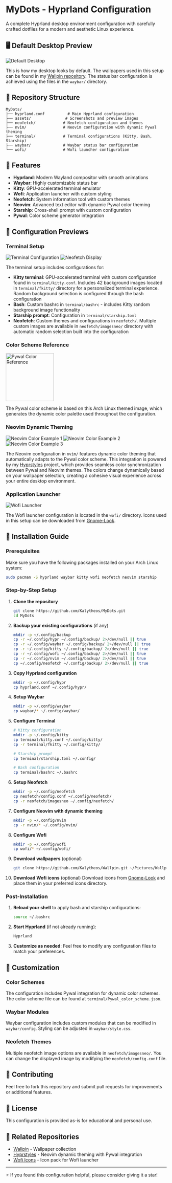 # MyDots - Hyprland Configuration

A complete Hyprland desktop environment configuration with carefully crafted dotfiles for a modern and aesthetic Linux experience.

## 🖥️ Default Desktop Preview

![Default Desktop](assets/captura.png)

This is how my desktop looks by default. The wallpapers used in this setup can be found in my [Wallpin repository](https://github.com/Kalytheos/Wallpin). The status bar configuration is achieved using the files in the `waybar/` directory.

## 📁 Repository Structure

```
MyDots/
├── hyprland.conf          # Main Hyprland configuration
├── assets/               # Screenshots and preview images
├── neofetch/            # Neofetch configuration and themes
├── nvim/                # Neovim configuration with dynamic Pywal theming
├── terminal/            # Terminal configurations (Kitty, Bash, Starship)
├── waybar/              # Waybar status bar configuration
└── wofi/                # Wofi launcher configuration
```

## 🎯 Features

- **Hyprland**: Modern Wayland compositor with smooth animations
- **Waybar**: Highly customizable status bar
- **Kitty**: GPU-accelerated terminal emulator
- **Wofi**: Application launcher with custom styling
- **Neofetch**: System information tool with custom themes
- **Neovim**: Advanced text editor with dynamic Pywal color theming
- **Starship**: Cross-shell prompt with custom configuration
- **Pywal**: Color scheme generator integration

## 📸 Configuration Previews

### Terminal Setup
![Terminal Configuration](assets/kitty.png)
![Neofetch Display](assets/neofetch.png)

The terminal setup includes configurations for:
- **Kitty terminal**: GPU-accelerated terminal with custom configuration found in `terminal/kitty.conf`. Includes 42 background images located in `terminal/fkitty/` directory for a personalized terminal experience. Random background selection is configured through the bash configuration
- **Bash**: Custom bashrc in `terminal/bashrc` - includes Kitty random background image functionality
- **Starship prompt**: Configuration in `terminal/starship.toml`
- **Neofetch**: Custom themes and configurations in `neofetch/`. Multiple custom images are available in `neofetch/imagesneo/` directory with automatic random selection built into the configuration

### Color Scheme Reference
<img src="assets/arch.png" alt="Pywal Color Reference" width="150">

The Pywal color scheme is based on this Arch Linux themed image, which generates the dynamic color palette used throughout the configuration.

### Neovim Dynamic Theming
![Neovim Color Example 1](assets/nvimcolor.png)
![Neovim Color Example 2](assets/nvimcolors1.png)
![Neovim Color Example 3](assets/nvimcolors2.png)

The Neovim configuration in `nvim/` features dynamic color theming that automatically adapts to the Pywal color scheme. This integration is powered by my [Hyprstyles](https://github.com/Kalytheos/Hyprstyles) project, which provides seamless color synchronization between Pywal and Neovim themes. The colors change dynamically based on your wallpaper selection, creating a cohesive visual experience across your entire desktop environment.

### Application Launcher
![Wofi Launcher](assets/wofi.png)

The Wofi launcher configuration is located in the `wofi/` directory. Icons used in this setup can be downloaded from [Gnome-Look](https://www.gnome-look.org/p/2128085).

## 🚀 Installation Guide

### Prerequisites

Make sure you have the following packages installed on your Arch Linux system:

```bash
sudo pacman -S hyprland waybar kitty wofi neofetch neovim starship
```

### Step-by-Step Setup

1. **Clone the repository**
   ```bash
   git clone https://github.com/Kalytheos/MyDots.git
   cd MyDots
   ```

2. **Backup your existing configurations** (if any)
   ```bash
   mkdir -p ~/.config/backup
   cp -r ~/.config/hypr ~/.config/backup/ 2>/dev/null || true
   cp -r ~/.config/waybar ~/.config/backup/ 2>/dev/null || true
   cp -r ~/.config/kitty ~/.config/backup/ 2>/dev/null || true
   cp -r ~/.config/wofi ~/.config/backup/ 2>/dev/null || true
   cp -r ~/.config/nvim ~/.config/backup/ 2>/dev/null || true
   cp ~/.config/neofetch ~/.config/backup/ 2>/dev/null || true
   ```

3. **Copy Hyprland configuration**
   ```bash
   mkdir -p ~/.config/hypr
   cp hyprland.conf ~/.config/hypr/
   ```

4. **Setup Waybar**
   ```bash
   mkdir -p ~/.config/waybar
   cp waybar/* ~/.config/waybar/
   ```

5. **Configure Terminal**
   ```bash
   # Kitty configuration
   mkdir -p ~/.config/kitty
   cp terminal/kitty.conf ~/.config/kitty/
   cp -r terminal/fkitty ~/.config/kitty/
   
   # Starship prompt
   cp terminal/starship.toml ~/.config/
   
   # Bash configuration
   cp terminal/bashrc ~/.bashrc
   ```

6. **Setup Neofetch**
   ```bash
   mkdir -p ~/.config/neofetch
   cp neofetch/config.conf ~/.config/neofetch/
   cp -r neofetch/imagesneo ~/.config/neofetch/
   ```

7. **Configure Neovim with dynamic theming**
   ```bash
   mkdir -p ~/.config/nvim
   cp -r nvim/* ~/.config/nvim/
   ```

8. **Configure Wofi**
   ```bash
   mkdir -p ~/.config/wofi
   cp wofi/* ~/.config/wofi/
   ```

9. **Download wallpapers** (optional)
   ```bash
   git clone https://github.com/Kalytheos/Wallpin.git ~/Pictures/Wallpapers
   ```

10. **Download Wofi icons** (optional)
    Download icons from [Gnome-Look](https://www.gnome-look.org/p/2128085) and place them in your preferred icons directory.

### Post-Installation

1. **Reload your shell** to apply bash and starship configurations:
   ```bash
   source ~/.bashrc
   ```

2. **Start Hyprland** (if not already running):
   ```bash
   Hyprland
   ```

3. **Customize as needed**: Feel free to modify any configuration files to match your preferences.

## 🎨 Customization

### Color Schemes
The configuration includes Pywal integration for dynamic color schemes. The color scheme file can be found at `terminal/Pywal_color_scheme.json`.

### Waybar Modules
Waybar configuration includes custom modules that can be modified in `waybar/config`. Styling can be adjusted in `waybar/style.css`.

### Neofetch Themes
Multiple neofetch image options are available in `neofetch/imagesneo/`. You can change the displayed image by modifying the `neofetch/config.conf` file.

## 🤝 Contributing

Feel free to fork this repository and submit pull requests for improvements or additional features.

## 📄 License

This configuration is provided as-is for educational and personal use.

## 🔗 Related Repositories

- [Wallpin](https://github.com/Kalytheos/Wallpin) - Wallpaper collection
- [Hyprstyles](https://github.com/Kalytheos/Hyprstyles) - Neovim dynamic theming with Pywal integration
- [Wofi Icons](https://www.gnome-look.org/p/2128085) - Icon pack for Wofi launcher

---

⭐ If you found this configuration helpful, please consider giving it a star!